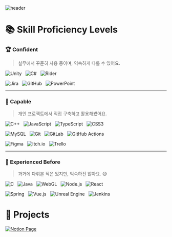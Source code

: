 ![header](https://capsule-render.vercel.app/api?type=waving&color=0:98ff98,100:00b386&height=160&section=header&text=%F0%9F%8C%B3%20Welcome%20to%20Garden's%20GitHub!%20%F0%9F%8E%89&fontSize=50&fontColor=ffffff&textBg=false&animation=twinkling&fontAlign=50&fontAlignY=30)

# 📚 Skill Proficiency Levels

### 🏆 Confident  
> 실무에서 꾸준히 사용 중이며, 익숙하게 다룰 수 있어요.

<p align="left">
  <img src="https://img.shields.io/badge/Unity-000000?style=flat&logo=unity&logoColor=white" alt="Unity" />&nbsp;&nbsp;
  <img src="https://img.shields.io/badge/C%23-239120?style=flat&logo=csharp&logoColor=white" alt="C#" />&nbsp;&nbsp;
  <img src="https://img.shields.io/badge/Rider-000000?style=flat&logo=Rider&logoColor=white&labelColor=crimson" alt="Rider" />
</p>

<p align="left">
  <img src="https://img.shields.io/badge/Jira-0A0FFF?style=flat&logo=jira&logoColor=white" alt="Jira" />&nbsp;&nbsp;
  <img src="https://img.shields.io/badge/GitHub-121011?style=flat&logo=github&logoColor=white" alt="GitHub" />&nbsp;&nbsp;
  <img src="https://img.shields.io/badge/PowerPoint-B7472A?style=flat&logo=microsoft-powerpoint&logoColor=white" alt="PowerPoint" />
</p>

---

### 💪 Capable  
> 개인 프로젝트에서 직접 구축하고 활용해봤어요.

<p align="left">
  <img src="https://img.shields.io/badge/C++-00599C?style=flat&logo=c%2B%2B&logoColor=white" alt="C++" />&nbsp;&nbsp;
  <img src="https://img.shields.io/badge/JavaScript-F7DF1E?style=flat&logo=javascript&logoColor=black" alt="JavaScript" />&nbsp;&nbsp;
  <img src="https://img.shields.io/badge/TypeScript-007ACC?style=flat&logo=typescript&logoColor=white" alt="TypeScript" />&nbsp;&nbsp;
  <img src="https://img.shields.io/badge/CSS3-1572B6?style=flat&logo=css3&logoColor=white" alt="CSS3" />
</p>

<p align="left">
  <img src="https://img.shields.io/badge/MySQL-4479A1?style=flat&logo=mysql&logoColor=white" alt="MySQL" />&nbsp;&nbsp;
  <img src="https://img.shields.io/badge/Git-F05033?style=flat&logo=git&logoColor=white" alt="Git" />&nbsp;&nbsp;
  <img src="https://img.shields.io/badge/GitLab-181717?style=flat&logo=gitlab&logoColor=white" alt="GitLab" />&nbsp;&nbsp;
  <img src="https://img.shields.io/badge/GitHub%20Actions-2671E5?style=flat&logo=githubactions&logoColor=white" alt="GitHub Actions" />
</p>

<p align="left">
  <img src="https://img.shields.io/badge/Figma-F24E1E?style=flat&logo=figma&logoColor=white" alt="Figma" />&nbsp;&nbsp;
  <img src="https://img.shields.io/badge/Itch.io-FF0B34?style=flat&logo=itchdotio&logoColor=white" alt="Itch.io" />&nbsp;&nbsp;
  <img src="https://img.shields.io/badge/Trello-026AA7?style=flat&logo=trello&logoColor=white" alt="Trello" />
</p>

---

### 🤔 Experienced Before  
> 과거에 다뤄본 적은 있지만, 익숙하진 않아요. 😅

<p align="left">
  <img src="https://img.shields.io/badge/C-00599C?style=flat&logo=c&logoColor=white" alt="C" />&nbsp;&nbsp;
  <img src="https://img.shields.io/badge/Java-ED8B00?style=flat&logo=openjdk&logoColor=white" alt="Java" />&nbsp;&nbsp;
  <img src="https://img.shields.io/badge/WebGL-990000?style=flat&logo=webgl&logoColor=white" alt="WebGL" />&nbsp;&nbsp;
  <img src="https://img.shields.io/badge/Node.js-6DA55F?style=flat&logo=node.js&logoColor=white" alt="Node.js" />&nbsp;&nbsp;
  <img src="https://img.shields.io/badge/React-20232A?style=flat&logo=react&logoColor=61DAFB" alt="React" />
</p>

<p align="left">
  <img src="https://img.shields.io/badge/Spring-6DB33F?style=flat&logo=spring&logoColor=white" alt="Spring" />&nbsp;&nbsp;
  <img src="https://img.shields.io/badge/Vue.js-35495E?style=flat&logo=vuedotjs&logoColor=4FC08D" alt="Vue.js" />&nbsp;&nbsp;
  <img src="https://img.shields.io/badge/Unreal%20Engine-313131?style=flat&logo=unrealengine&logoColor=white" alt="Unreal Engine" />&nbsp;&nbsp;
  <img src="https://img.shields.io/badge/Jenkins-2C5263?style=flat&logo=jenkins&logoColor=white" alt="Jenkins" />
</p>
  
  

  
# 🌟 Projects

<a href="https://smart-jujube-0ae.notion.site/8af5ad7425aa4e7d9952de0d48409f9d?pvs=74" target="_blank" rel="noopener noreferrer">
  <img src="https://img.shields.io/badge/Notion_Page-000000?style=for-the-badge&logo=notion&logoColor=white" alt="Notion Page" />
</a>

